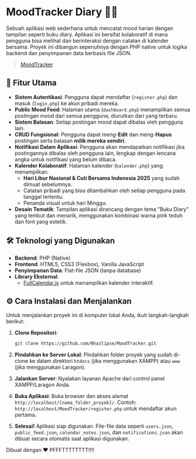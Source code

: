 # MoodTracker Diary 📔✨

Sebuah aplikasi web sederhana untuk mencatat mood harian dengan tampilan seperti buku diary. Aplikasi ini bersifat kolaboratif di mana pengguna bisa melihat dan berinteraksi dengan catatan di kalender bersama. Proyek ini dibangun sepenuhnya dengan PHP native untuk logika backend dan penyimpanan data berbasis file JSON.

<blockquote class="imgur-embed-pub" lang="en" data-id="a/Id7sonn"  ><a href="//imgur.com/a/Id7sonn">MoodTracker</a></blockquote><script async src="//s.imgur.com/min/embed.js" charset="utf-8"></script>



## 🚀 Fitur Utama

- **Sistem Autentikasi**: Pengguna dapat mendaftar (`register.php`) dan masuk (`login.php`) ke akun pribadi mereka.
- **Public Mood Feed**: Halaman utama (`dashboard.php`) menampilkan semua postingan mood dari semua pengguna, diurutkan dari yang terbaru.
- **Sistem Balasan**: Setiap postingan mood dapat dibalas oleh pengguna lain.
- **CRUD Fungsional**: Pengguna dapat meng-**Edit** dan meng-**Hapus** postingan serta balasan **milik mereka sendiri**.
- **Notifikasi Dalam Aplikasi**: Pengguna akan mendapatkan notifikasi jika postingannya dibalas oleh pengguna lain, lengkap dengan lencana angka untuk notifikasi yang belum dibaca.
- **Kalender Kolaboratif**: Halaman kalender (`kalender.php`) yang menampilkan:
    - **Hari Libur Nasional & Cuti Bersama Indonesia 2025** yang sudah dimuat sebelumnya.
    - Catatan pribadi yang bisa ditambahkan oleh setiap pengguna pada tanggal tertentu.
    - Penanda visual untuk hari Minggu.
- **Desain Tematik**: Tampilan aplikasi dirancang dengan tema "Buku Diary" yang lembut dan menarik, menggunakan kombinasi warna pink teduh dan font yang estetik.


## 🛠️ Teknologi yang Digunakan

- **Backend**: PHP (Native)
- **Frontend**: HTML5, CSS3 (Flexbox), Vanilla JavaScript
- **Penyimpanan Data**: Flat-file JSON (tanpa database)
- **Library Eksternal**:
    - [FullCalendar.js](https://fullcalendar.io/) untuk menampilkan kalender interaktif.


## ⚙️ Cara Instalasi dan Menjalankan

Untuk menjalankan proyek ini di komputer lokal Anda, ikuti langkah-langkah berikut:

1.  **Clone Repositori**:
    ```bash
    git clone https://github.com/Nhazlipse/MoodTracker.git
    ```

2.  **Pindahkan ke Server Lokal**:
    Pindahkan folder proyek yang sudah di-clone ke dalam direktori `htdocs` (jika menggunakan XAMPP) atau `www` (jika menggunakan Laragon).

3.  **Jalankan Server**:
    Nyalakan layanan Apache dari control panel XAMPP/Laragon Anda.

4.  **Buka Aplikasi**:
    Buka browser dan akses alamat `http://localhost/[nama_folder_proyek]/`. Contoh: `http://localhost/MoodTracker/register.php` untuk mendaftar akun pertama.

5.  **Selesai!**
    Aplikasi siap digunakan. File-file data seperti `users.json`, `public_feed.json`, `calendar_notes.json`, dan `notifications.json` akan dibuat secara otomatis saat aplikasi digunakan.


Dibuat dengan ❤️ PFFFTTTTTTTT!!!!